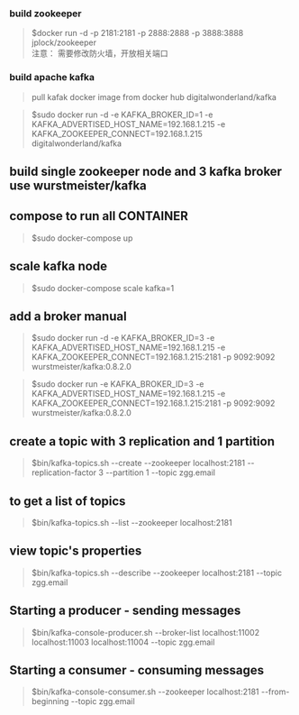### build zookeeper
  > $docker run -d -p 2181:2181 -p 2888:2888 -p 3888:3888 jplock/zookeeper  
  > 注意： 需要修改防火墙，开放相关端口
### build apache kafka
  > pull kafak docker image from  docker hub digitalwonderland/kafka

  > $sudo docker run -d -e KAFKA_BROKER_ID=1 -e KAFKA_ADVERTISED_HOST_NAME=192.168.1.215 -e KAFKA_ZOOKEEPER_CONNECT=192.168.1.215 digitalwonderland/kafka


## build single zookeeper node and 3 kafka broker use wurstmeister/kafka

## compose to run all CONTAINER
  > $sudo docker-compose up

## scale kafka node
  > $sudo docker-compose scale kafka=1

## add a broker manual
  > $sudo docker run -d -e KAFKA_BROKER_ID=3 -e KAFKA_ADVERTISED_HOST_NAME=192.168.1.215 -e KAFKA_ZOOKEEPER_CONNECT=192.168.1.215:2181 -p 9092:9092 wurstmeister/kafka:0.8.2.0

  > $sudo docker run -e KAFKA_BROKER_ID=3 -e KAFKA_ADVERTISED_HOST_NAME=192.168.1.215 -e KAFKA_ZOOKEEPER_CONNECT=192.168.1.215:2181 -p 9092:9092 wurstmeister/kafka:0.8.2.0

## create a topic with 3 replication and 1 partition
  > $bin/kafka-topics.sh --create --zookeeper localhost:2181 --replication-factor 3 --partition 1 --topic  zgg.email

## to get a list of topics
  > $bin/kafka-topics.sh --list --zookeeper localhost:2181

## view topic's properties   
  > $bin/kafka-topics.sh --describe --zookeeper localhost:2181 --topic zgg.email

## Starting a producer - sending messages
  > $bin/kafka-console-producer.sh --broker-list localhost:11002 localhost:11003 localhost:11004 --topic zgg.email

## Starting a consumer - consuming messages
  > $bin/kafka-console-consumer.sh --zookeeper localhost:2181 --from-beginning --topic zgg.email
